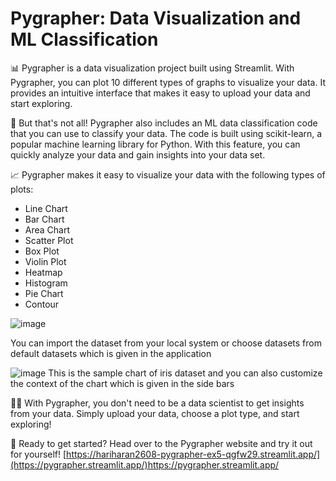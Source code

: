 # Pygrapher: Data Visualization and ML Classification
📊 Pygrapher is a data visualization project built using Streamlit. With Pygrapher, you can plot 10 different types of graphs to visualize your data. It provides an intuitive interface that makes it easy to upload your data and start exploring.

🤖 But that's not all! Pygrapher also includes an ML data classification code that you can use to classify your data. The code is built using scikit-learn, a popular machine learning library for Python. With this feature, you can quickly analyze your data and gain insights into your data set.

📈 Pygrapher makes it easy to visualize your data with the following types of plots:

- Line Chart
- Bar Chart
- Area Chart
- Scatter Plot
- Box Plot
- Violin Plot
- Heatmap
- Histogram
- Pie Chart
- Contour

![image](https://github.com/Hariharan2608/PyGrapher/assets/88303186/dcac6ad1-d777-4ce5-9760-4509586b2369)

You can import the dataset from your local system or choose datasets from default datasets which is given in the application

![image](https://github.com/Hariharan2608/PyGrapher/assets/88303186/303dcb39-a02f-4a6c-acd6-14f52d5688e4)
This is the sample chart of iris dataset and you can also customize the context of the chart which is given in the side bars




👩‍💻 With Pygrapher, you don't need to be a data scientist to get insights from your data. Simply upload your data, choose a plot type, and start exploring!

🚀 Ready to get started? Head over to the Pygrapher website and try it out for yourself! [https://hariharan2608-pygrapher-ex5-qgfw29.streamlit.app/](https://pygrapher.streamlit.app/)https://pygrapher.streamlit.app/


